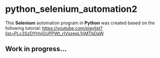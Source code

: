 # python_selenium_automation2

This **Selenium** automation program in **Python** was created based on the following tutorial: https://youtube.com/playlist?list=PLc3SzDYhhiGUPPWt_rIVszepL1nMTbDaW.

## Work in progress...
